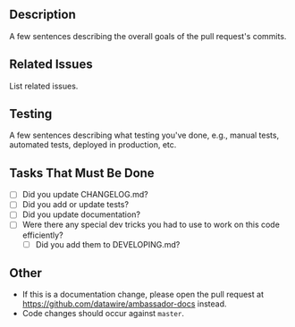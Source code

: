 ## Description
A few sentences describing the overall goals of the pull request's commits.

## Related Issues
List related issues.

## Testing
A few sentences describing what testing you've done, e.g., manual tests, automated tests, deployed in production, etc.

## Tasks That Must Be Done
- [ ] Did you update CHANGELOG.md?
- [ ] Did you add or update tests?
- [ ] Did you update documentation?
- [ ] Were there any special dev tricks you had to use to work on this code efficiently?
  + [ ] Did you add them to DEVELOPING.md?

## Other
* If this is a documentation change, please open the pull request at https://github.com/datawire/ambassador-docs instead.
* Code changes should occur against `master`.
